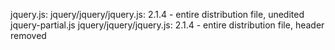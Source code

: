 jquery.js:           jquery/jquery/jquery.js:          2.1.4 - entire distribution file, unedited
jquery-partial.js    jquery/jquery/jquery.js:          2.1.4 - entire distribution file, header removed